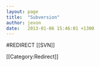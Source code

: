 ```yaml
---
layout: page
title:  "Subversion"
author: jevon
date:   2013-01-06 15:46:01 +1300
---
```


#REDIRECT [[SVN]]

[[Category:Redirect]]